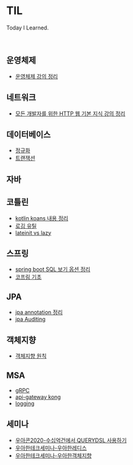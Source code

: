 # TIL
Today I Learned.

<br>

## 운영체제

- [운영체제 강의 정리](os/README.md)

## 네트워크

- [모든 개발자를 위한 HTTP 웹 기본 지식 강의 정리](network/http.md)

## 데이터베이스 

- [정규화](database/정규화.md) 
- [트랜잭션](database/트랜잭션.md)

## 자바

## 코틀린

- [kotlin koans 내용 정리](kotlin/kotalin-koans/README.md)
- [로깅 유틸](kotlin/kotlin-logger.md)
- [lateinit vs lazy](kotlin/lateinit-vs-lazy.md)

## 스프링

- [spring boot SQL 보기 옵션 정리](spring/sql-log-option.md)
- [코프링 기초](spring/kotlin-with-spring.md)

## JPA

- [jpa annotation 정리](jpa/jpa-annotation.md)
- [jpa Auditing](jpa/jpa-auditing.md)

## 객체지향

- [객체지향 원칙](https://github.com/bingbingpa/dev-book/blob/master/%EA%B0%9C%EB%B0%9C%EC%9E%90%EA%B0%80%20%EB%B0%98%EB%93%9C%EC%8B%9C%20%EC%A0%95%EB%B3%B5%ED%95%B4%EC%95%BC%ED%95%A0%20%EA%B0%9D%EC%B2%B4%EC%A7%80%ED%96%A5%EA%B3%BC%20%EB%94%94%EC%9E%90%EC%9D%B8%ED%8C%A8%ED%84%B4/README.md#chapter-05-%EC%84%A4%EA%B3%84-%EC%9B%90%EC%B9%99-solid)

## MSA

- [gRPC](msa/grpc/README.md)
- [api-gateway kong](msa/api-gateway/kong/README.md)
- [logging](msa/logging.md)

## 세미나

- [우아콘2020-수십억건에서 QUERYDSL 사용하기](seminar/woowacon-querydsl.md)
- [우아한테크세미나-우아한레디스](seminar/wootech-redis.md)
- [우아한테크세미나-우아한객체지향](seminar)
